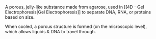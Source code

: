 A porous, jelly-like substance made from agarose, used in [[4D - Gel Electrophoresis|Gel Electrophoresis]] to separate DNA, RNA, or proteins based on size.

When cooled, a porous structure is formed (on the microscopic level), which allows liquids & DNA to travel through.